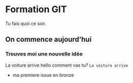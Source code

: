 # Formation GIT
Tu fais quoi ce soir.
## On commence aujourd'hui
### Trouves moi une nouvelle idée
La voiture arrive
hello comment vas tu?
`La voiture arrive` 
- ma premiere issue en bronze
